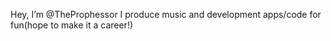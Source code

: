Hey, I’m @TheProphessor
I produce music and development apps/code for fun(hope to make it a career!)



<!---
TheProphessor/TheProphessor is a ✨ special ✨ repository because its `README.md` (this file) appears on your GitHub profile.
You can click the Preview link to take a look at your changes.
--->
